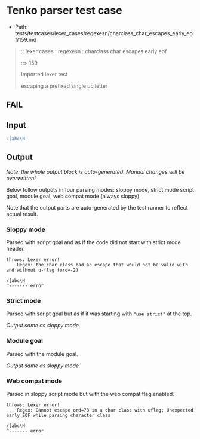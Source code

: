 # Tenko parser test case

- Path: tests/testcases/lexer_cases/regexesn/charclass_char_escapes_early_eof/159.md

> :: lexer cases : regexesn : charclass char escapes early eof
>
> ::> 159
>
> Imported lexer test
>
> escaping a prefixed single uc letter

## FAIL

## Input

`````js
/[abc\N
`````

## Output

_Note: the whole output block is auto-generated. Manual changes will be overwritten!_

Below follow outputs in four parsing modes: sloppy mode, strict mode script goal, module goal, web compat mode (always sloppy).

Note that the output parts are auto-generated by the test runner to reflect actual result.

### Sloppy mode

Parsed with script goal and as if the code did not start with strict mode header.

`````
throws: Lexer error!
    Regex: the char class had an escape that would not be valid with and without u-flag (ord=-2)

/[abc\N
^------- error
`````

### Strict mode

Parsed with script goal but as if it was starting with `"use strict"` at the top.

_Output same as sloppy mode._

### Module goal

Parsed with the module goal.

_Output same as sloppy mode._

### Web compat mode

Parsed in sloppy script mode but with the web compat flag enabled.

`````
throws: Lexer error!
    Regex: Cannot escape ord=78 in a char class with uflag; Unexpected early EOF while parsing character class

/[abc\N
^------- error
`````

